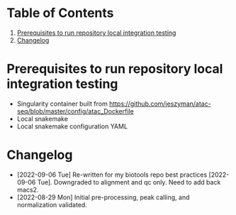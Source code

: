 
# Table of Contents

1.  [Prerequisites to run repository local integration testing](#orgd94d167)
2.  [Changelog](#org4a2beec)


<a id="orgd94d167"></a>

# Prerequisites to run repository local integration testing

-   Singularity container built from <https://github.com/jeszyman/atac-seq/blob/master/config/atac_Dockerfile>
-   Local snakemake
-   Local snakemake configuration YAML


<a id="org4a2beec"></a>

# Changelog

-   <span class="timestamp-wrapper"><span class="timestamp">[2022-09-06 Tue] </span></span> Re-written for my biotools repo best practices <span class="timestamp-wrapper"><span class="timestamp">[2022-09-06 Tue]</span></span>. Downgraded to alignment and qc only. Need to add back macs2.
-   <span class="timestamp-wrapper"><span class="timestamp">[2022-08-29 Mon] </span></span> Initial pre-processing, peak calling, and normalization validated.
